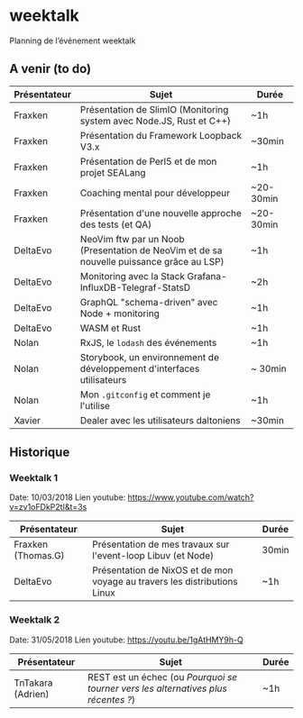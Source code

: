 # weektalk
Planning de l’événement weektalk

## A venir (to do)

| Présentateur | Sujet | Durée |
| --- | --- | --- |
| Fraxken | Présentation de SlimIO (Monitoring system avec Node.JS, Rust et C++) | ~1h |
| Fraxken | Présentation du Framework Loopback V3.x | ~30min | 
| Fraxken | Présentation de Perl5 et de mon projet SEALang | ~1h |
| Fraxken | Coaching mental pour développeur | ~20-30min |
| Fraxken | Présentation d'une nouvelle approche des tests (et QA) | ~20-30min |
| DeltaEvo | NeoVim ftw par un Noob (Presentation de NeoVim et de sa nouvelle puissance grâce au LSP) | ~1h |
| DeltaEvo | Monitoring avec la Stack Grafana-InfluxDB-Telegraf-StatsD | ~2h |
| DeltaEvo | GraphQL "schema-driven" avec Node + monitoring | ~1h |
| DeltaEvo | WASM et Rust | ~1h |
| Nolan | RxJS, le `lodash` des événements | ~1h |
| Nolan | Storybook, un environnement de développement d'interfaces utilisateurs | ~ 30min |
| Nolan | Mon `.gitconfig` et comment je l'utilise | ~1h |
| Xavier | Dealer avec les utilisateurs daltoniens | ~30min |

## Historique

### Weektalk 1
Date: 10/03/2018
Lien youtube: https://www.youtube.com/watch?v=zv1oFDkP2tI&t=3s

| Présentateur | Sujet | Durée |
| --- | --- | --- |
| Fraxken (Thomas.G) | Présentation de mes travaux sur l'event-loop Libuv (et Node) | 30min |
| DeltaEvo | Présentation de NixOS et de mon voyage au travers les distributions Linux | ~1h |

### Weektalk 2
Date: 31/05/2018
Lien youtube: https://youtu.be/1gAtHMY9h-Q

| Présentateur | Sujet | Durée |
| --- | --- | --- |
| TnTakara (Adrien) | REST est un échec (ou *Pourquoi se tourner vers les alternatives plus récentes ?*) | ~1h |

